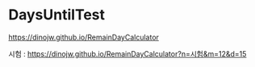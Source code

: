 # DaysUntilTest

https://dinojw.github.io/RemainDayCalculator

시험 : https://dinojw.github.io/RemainDayCalculator?n=시험&m=12&d=15
